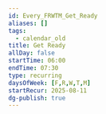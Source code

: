 ```yaml
---
id: Every_FRWTM_Get_Ready
aliases: []
tags:
  - calendar_old
title: Get Ready
allDay: false
startTime: 06:00
endTime: 07:30
type: recurring
daysOfWeek: [F,R,W,T,M]
startRecur: 2025-08-11
dg-publish: true
---
```

